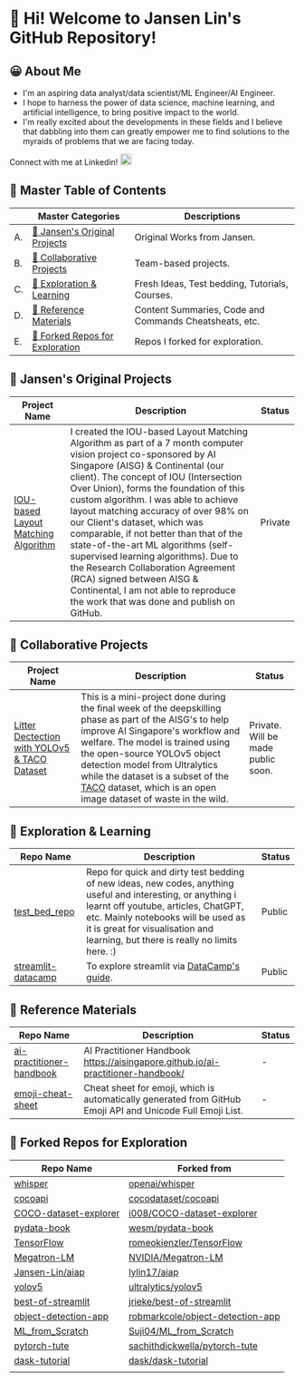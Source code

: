 # 👋 __Hi! Welcome to Jansen Lin's GitHub Repository!__

## 😀 About Me

- I'm an aspiring data analyst/data scientist/ML Engineer/AI Engineer.
- I hope to harness the power of data science, machine learning, and artificial intelligence, to bring positive impact to the world.
- I'm really excited about the developments in these fields and I believe that dabbling into them can greatly empower me to find solutions to the myraids of problems that we are facing today.

Connect with me at Linkedin!
</a>
<a href="https://www.linkedin.com/in/jansen-lin-jx/">
<img height="20" src="https://user-images.githubusercontent.com/46517096/166973395-19676cd8-f8ec-4abf-83ff-da8243505b82.png"/>
</a>
<!-- <a href="https://medium.com/@linjansen91">
<img height="40" src="https://user-images.githubusercontent.com/46517096/166973962-d05d145a-b6a0-4643-bd3d-5ac845679367.png"/>
</a> -->


## 📔 Master Table of Contents

|<!-- --> |Master Categories | Descriptions | 
|-|-|-|
|A.|[🧠 Jansen's Original Projects](#🧠-jansens-original-projects)| Original Works from Jansen. |
|B.|[🤝 Collaborative Projects](#🤝-collaborative-projects)| Team-based projects. |
|C.|[🔎 Exploration & Learning](#🔎-exploration--learning)| Fresh Ideas, Test bedding, Tutorials, Courses. |
|D.|[📑 Reference Materials](#📑-reference-materials)| Content Summaries, Code and Commands Cheatsheats, etc. |
|E.|[🧭 Forked Repos for Exploration](#🧭-forked-repos-for-exploration)| Repos I forked for exploration. |


## 🧠 Jansen's Original Projects

|Project Name|Description|Status|
|---------|----------|------|
|[IOU-based Layout Matching Algorithm](https://github.com/Jansen-Lin/layout-matching-algo)| I created the IOU-based Layout Matching Algorithm as part of a 7 month computer vision project co-sponsored by AI Singapore (AISG) & Continental (our client). The concept of IOU (Intersection Over Union), forms the foundation of this custom algorithm. I was able to achieve layout matching accuracy of over 98% on our Client's dataset, which was comparable, if not better than that of the state-of-the-art ML algorithms (self-supervised learning algorithms). Due to the Research Collaboration Agreement (RCA) signed between AISG & Continental, I am not able to reproduce the work that was done and publish on GitHub. <br>| Private |

## 🤝 Collaborative Projects

|Project Name|Description|Status|
|---------|----------|------|
|[Litter Dectection with YOLOv5 & TACO Dataset](https://github.com/Jansen-Lin/aiap-team1-litter-detection)| This is a mini-project done during the final week of the deepskilling phase as part of the AISG's to help improve AI Singapore's workflow and welfare. The model is trained using the open-source YOLOv5 object detection model from Ultralytics while the dataset is a subset of the [TACO](http://tacodataset.org/) dataset, which is an open image dataset of waste in the wild. | Private. Will be made public soon.|


## 🔎 Exploration & Learning

|Repo Name|Description|Status|
|---------|-----------|------|
|[test_bed_repo](https://github.com/Jansen-Lin/test_bed_repo)|Repo for quick and dirty test bedding of new ideas, new codes, anything useful and interesting, or anything i learnt off youtube, articles, ChatGPT, etc. Mainly notebooks will be used as it is great for visualisation and learning, but there is really no limits here. :) | Public |
|[streamlit-datacamp](https://github.com/Jansen-Lin/streamlit-datacamp)|To explore streamlit via [DataCamp's guide](https://www.datacamp.com/tutorial/streamlit). | Public |

## 📑 Reference Materials

|Repo Name|Description|Status|
|---------|-----------|------|
|[ai-practitioner-handbook](https://github.com/Jansen-Lin/ai-practitioner-handbook/tree/main)|AI Practitioner Handbook <br>https://aisingapore.github.io/ai-practitioner-handbook/|-|
|[emoji-cheat-sheet](https://github.com/ikatyang/emoji-cheat-sheet/blob/master/README.md#face-affection)|Cheat sheet for emoji, which is automatically generated from GitHub Emoji API and Unicode Full Emoji List.|-|

## 🧭 Forked Repos for Exploration

|Repo Name|Forked from|
|---------|-----------|
|[whisper](https://github.com/Jansen-Lin/whisper)|[openai/whisper](https://github.com/openai/whisper)|
|[cocoapi](https://github.com/Jansen-Lin/cocoapi)|[cocodataset/cocoapi](https://github.com/cocodataset/cocoapi)|
|[COCO-dataset-explorer](https://github.com/Jansen-Lin/COCO-dataset-explorer)|[i008/COCO-dataset-explorer](https://github.com/i008/COCO-dataset-explorer)|
|[pydata-book](https://github.com/Jansen-Lin/pydata-book)|[wesm/pydata-book](https://github.com/wesm/pydata-book)|
|[TensorFlow](https://github.com/Jansen-Lin/TensorFlow)|[romeokienzler/TensorFlow](https://github.com/romeokienzler/TensorFlow)|
|[Megatron-LM](https://github.com/Jansen-Lin/Megatron-LM)|[NVIDIA/Megatron-LM](https://github.com/NVIDIA/Megatron-LM)|
|[Jansen-Lin/aiap](https://github.com/Jansen-Lin/aiap)|[lylin17/aiap](https://github.com/lylin17/aiap)|
|[yolov5](https://github.com/Jansen-Lin/yolov5)|[ultralytics/yolov5](https://github.com/ultralytics/yolov5)|
|[best-of-streamlit](https://github.com/Jansen-Lin/best-of-streamlit)|[jrieke/best-of-streamlit](https://github.com/jrieke/best-of-streamlit)|
|[object-detection-app](https://github.com/Jansen-Lin/object-detection-app)|[robmarkcole/object-detection-app](https://github.com/robmarkcole/object-detection-app)|
|[ML_from_Scratch](https://github.com/Jansen-Lin/ML_from_Scratch)|[Suji04/ML_from_Scratch](https://github.com/Suji04/ML_from_Scratch)|
|[pytorch-tute](https://github.com/Jansen-Lin/pytorch-tute)|[sachithdickwella/pytorch-tute](https://github.com/sachithdickwella/pytorch-tute)|
|[dask-tutorial](https://github.com/Jansen-Lin/dask-tutorial)|[dask/dask-tutorial](https://github.com/dask/dask-tutorial)|
|[]()|[]()|


<!-- ## Data Analytics / Data Science / Machine Learning / Artificial Intelligence


## Environmental


## Finance -->



